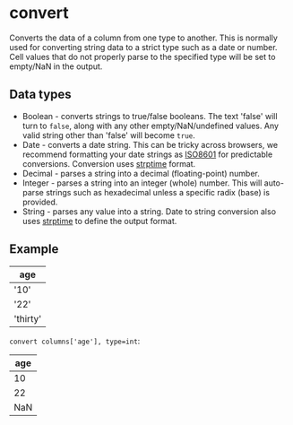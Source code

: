 # convert

Converts the data of a column from one type to another. This is normally used for converting string data to a strict type such as a date or number. Cell values that do not properly parse to the specified type will be set to empty/NaN in the output.

## Data types

- Boolean - converts strings to true/false booleans. The text 'false' will turn to `false`, along with any other empty/NaN/undefined values. Any valid string other than 'false' will become `true`.
- Date - converts a date string. This can be tricky across browsers, we recommend formatting your date strings as [ISO8601](https://en.wikipedia.org/wiki/ISO_8601) for predictable conversions. Conversion uses [strptime](https://pubs.opengroup.org/onlinepubs/009695399/functions/strptime.html) format.
- Decimal - parses a string into a decimal (floating-point) number.
- Integer - parses a string into an integer (whole) number. This will auto-parse strings such as hexadecimal unless a specific radix (base) is provided.
- String - parses any value into a string. Date to string conversion also uses [strptime](https://pubs.opengroup.org/onlinepubs/009695399/functions/strptime.html) to define the output format. 


## Example

| age      |
| -------- |
| '10'     |
| '22'     |
| 'thirty' |

`convert columns['age'], type=int`:

| age |
| --- |
| 10  |
| 22  |
| NaN |
